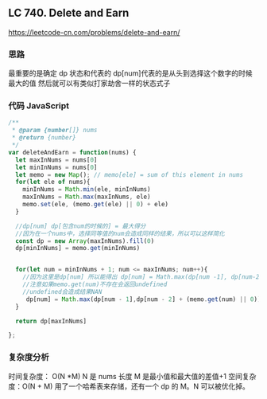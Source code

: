 ## LC 740. Delete and Earn

https://leetcode-cn.com/problems/delete-and-earn/

### 思路

最重要的是确定 dp 状态和代表的
dp[num]代表的是从头到选择这个数字的时候最大的值
然后就可以有类似打家劫舍一样的状态式子

### 代码 JavaScript

```JavaScript
/**
 * @param {number[]} nums
 * @return {number}
 */
var deleteAndEarn = function(nums) {
  let maxInNums = nums[0]
  let minInNums = nums[0]
  let memo = new Map(); // memo[ele] = sum of this element in nums
  for(let ele of nums){
    minInNums = Math.min(ele, minInNums)
    maxInNums = Math.max(maxInNums, ele)
    memo.set(ele, (memo.get(ele) || 0) + ele)
  }

  //dp[num] dp[包含num的时候的] = 最大得分
  //因为在一个nums中，选择同等值的num会造成同样的结果，所以可以这样简化
  const dp = new Array(maxInNums).fill(0)
  dp[minInNums] = memo.get(minInNums)


  for(let num = minInNums + 1; num <= maxInNums; num++){
    //因为这里是dp[num] 所以能得出 dp[num] = Math.max(dp[num -1], dp[num-2] + memo.get(num))
    //注意如果memo.get(num)不存在会返回undefined
    //undefined会造成结果NAN
     dp[num] = Math.max(dp[num - 1],dp[num - 2] + (memo.get(num) || 0))
  }

  return dp[maxInNums]

};

```

### 复杂度分析

时间复杂度： O(N \*M) N 是 nums 长度 M 是最小值和最大值的差值+1
空间复杂度：O(N + M) 用了一个哈希表来存储，还有一个 dp 的 M。N 可以被优化掉。

